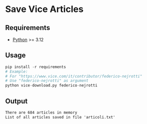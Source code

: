 # Save Vice Articles

## Requirements

- [Python](https://www.python.org/) >= 3.12

## Usage

```python
pip install -r requirements
# Example:
# For "https://www.vice.com/it/contributor/federico-nejrotti"
# Use "federico-nejrotti" as argument
python vice-download.py federico-nejrotti
```

## Output

```txt
There are 684 articles in memory
List of all articles saved in file 'articoli.txt'
```
